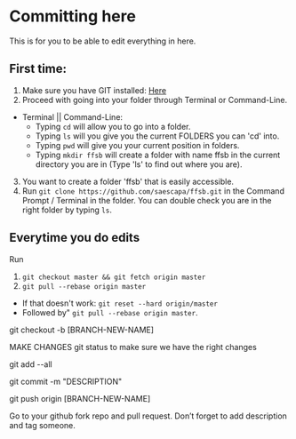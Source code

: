 # Committing here

This is for you to be able to edit everything in here.

## First time:

1. Make sure you have GIT installed: [Here](https://git-scm.com/downloads)
2. Proceed with going into your folder through Terminal or Command-Line.
  - Terminal || Command-Line:
    - Typing ```cd``` will allow you to go into a folder.
    - Typing ```ls``` will you give you the current FOLDERS you can 'cd' into.
    - Typing ```pwd``` will give you your current position in folders.
    - Typing ```mkdir ffsb``` will create a folder with name ffsb in
      the current directory you are in (Type 'ls' to find out where you are).
3. You want to create a folder 'ffsb' that is easily accessible.
4. Run ```git clone https://github.com/saescapa/ffsb.git``` in the Command
   Prompt / Terminal in the folder. You can double check you are in the right
  folder by typing ```ls```.

## Everytime you do edits

Run

1. ```git checkout master && git fetch origin master ```
2. ```git pull --rebase origin master```
  - If that doesn't work: ```git reset --hard origin/master```
  - Followed by" ```git pull --rebase origin master```.



git checkout -b [BRANCH-NEW-NAME]

MAKE CHANGES git status to make sure we have the right changes

git add --all

git commit -m "DESCRIPTION"

git push origin [BRANCH-NEW-NAME]

Go to your github fork repo and pull request. Don’t forget to add description and tag someone.
